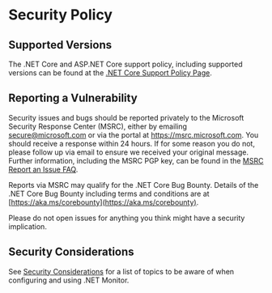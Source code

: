 # Security Policy

## Supported Versions

The .NET Core and ASP.NET Core support policy, including supported versions can be found at the [.NET Core Support Policy Page](https://dotnet.microsoft.com/platform/support/policy/dotnet-core).

## Reporting a Vulnerability

Security issues and bugs should be reported privately to the Microsoft Security Response Center (MSRC), either by emailing secure@microsoft.com or via the portal at https://msrc.microsoft.com.
You should receive a response within 24 hours. If for some reason you do not, please follow up via email to ensure we received your
original message. Further information, including the MSRC PGP key, can be found in the [MSRC Report an Issue FAQ](https://www.microsoft.com/en-us/msrc/faqs-report-an-issue).

Reports via MSRC may qualify for the .NET Core Bug Bounty. Details of the .NET Core Bug Bounty including terms and conditions are at [https://aka.ms/corebounty](https://aka.ms/corebounty).

Please do not open issues for anything you think might have a security implication.

## Security Considerations

See [Security Considerations](./documentation/security-considerations.md) for a list of topics to be aware of when configuring and using .NET Monitor.
